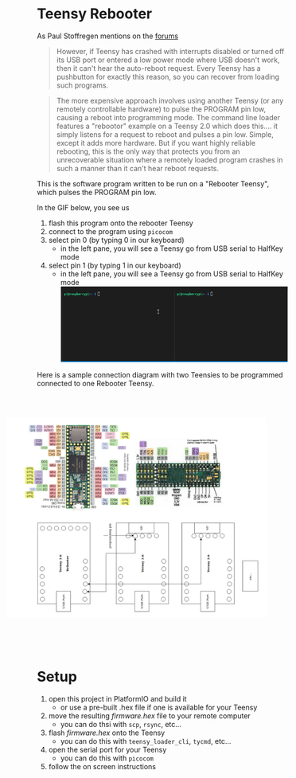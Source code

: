 # Teensy Rebooter
As Paul Stoffregen mentions on the [forums](https://forum.pjrc.com/threads/26929-Remote-reboot-user-code-update?p=57067&viewfull=1#post57067)

> However, if Teensy has crashed with interrupts disabled or turned off its USB port or entered a low power mode where USB doesn't work, then it can't hear the auto-reboot request. Every Teensy has a pushbutton for exactly this reason, so you can recover from loading such programs.

> The more expensive approach involves using another Teensy (or any remotely controllable hardware) to pulse the PROGRAM pin low, causing a reboot into programming mode. The command line loader features a "rebootor" example on a Teensy 2.0 which does this.... it simply listens for a request to reboot and pulses a pin low. Simple, except it adds more hardware. But if you want highly reliable rebooting, this is the only way that protects you from an unrecoverable situation where a remotely loaded program crashes in such a manner than it can't hear reboot requests.

This is the software program written to be run on a "Rebooter Teensy", which pulses the PROGRAM pin low.

In the GIF below, you see us
1. flash this program onto the rebooter Teensy
2. connect to the program using `picocom`
3. select pin 0 (by typing 0 in our keyboard)
    * in the left pane, you will see a Teensy go from USB serial to HalfKey mode
4. select pin 1 (by typing 1 in our keyboard)
    * in the left pane, you will see a Teensy go from USB serial to HalfKey mode
![Rebooter v0.0.2 gif](../../docs/rebooterv0.0.2.gif)

Here is a sample connection diagram with two Teensies to be programmed connected to one Rebooter Teensy.
<img src="../../docs/rebooter_teensy_setup_example.png" alt="Rebooter Teensy Setup Example" width="400"  style="transform:rotate(270deg);">

# Setup
1. open this project in PlatformIO and build it
    * or use a pre-built .hex file if one is available for your Teensy
2. move the resulting _firmware.hex_ file to your remote computer
    * you can do thsi with `scp`, `rsync`, etc...
3. flash _firmware.hex_ onto the Teensy
    * you can do this with `teensy_loader_cli`, `tycmd`, etc...
4. open the serial port for your Teensy
    * you can do this with `picocom`
5. follow the on screen instructions
